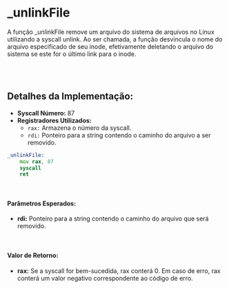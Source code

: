 # _unlinkFile
A função _unlinkFile remove um arquivo do sistema de arquivos no Linux utilizando a syscall unlink. Ao ser chamada, a função desvincula o nome do arquivo especificado de seu inode, efetivamente deletando o arquivo do sistema se este for o último link para o inode.

<br><br>

## Detalhes da Implementação:
- **Syscall Número:** 87
- **Registradores Utilizados:**
    - `rax:` Armazena o número da syscall.
    - `rdi:` Ponteiro para a string contendo o caminho do arquivo a ser removido.

```asm
_unlinkFile:
    mov rax, 87
    syscall
    ret
```

<br>

#### Parâmetros Esperados:
- **rdi:** Ponteiro para a string contendo o caminho do arquivo que será removido.

<br>

#### Valor de Retorno:
- **rax:** Se a syscall for bem-sucedida, rax conterá 0. Em caso de erro, rax conterá um valor negativo correspondente ao código de erro.